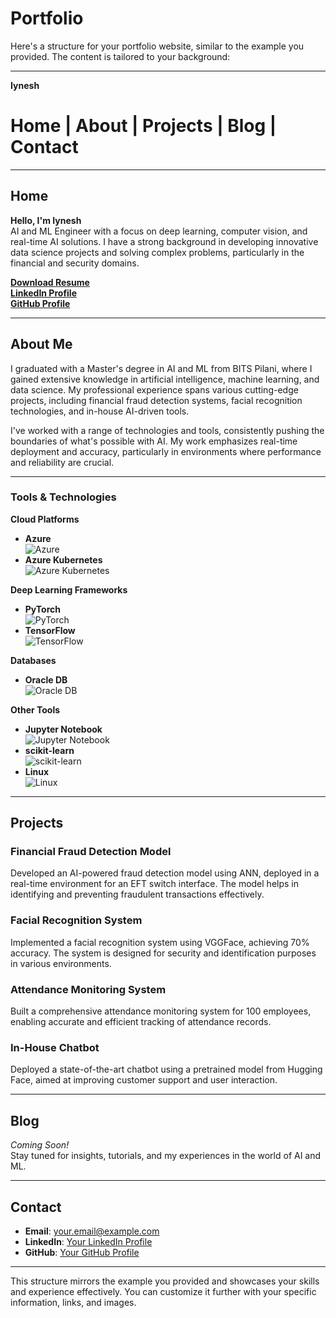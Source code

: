 # Portfolio

Here's a structure for your portfolio website, similar to the example you provided. The content is tailored to your background:

---

**Iynesh**

# Home | About | Projects | Blog | Contact

---

## Home

**Hello, I'm Iynesh**  
AI and ML Engineer with a focus on deep learning, computer vision, and real-time AI solutions. I have a strong background in developing innovative data science projects and solving complex problems, particularly in the financial and security domains.

[**Download Resume**](#)  
[**LinkedIn Profile**](#)  
[**GitHub Profile**](#)

---

## About Me

I graduated with a Master's degree in AI and ML from BITS Pilani, where I gained extensive knowledge in artificial intelligence, machine learning, and data science. My professional experience spans various cutting-edge projects, including financial fraud detection systems, facial recognition technologies, and in-house AI-driven tools.

I've worked with a range of technologies and tools, consistently pushing the boundaries of what's possible with AI. My work emphasizes real-time deployment and accuracy, particularly in environments where performance and reliability are crucial.

---

### Tools & Technologies

**Cloud Platforms**  
- **Azure**  
  ![Azure](#)
- **Azure Kubernetes**  
  ![Azure Kubernetes](#)

**Deep Learning Frameworks**  
- **PyTorch**  
  ![PyTorch](#)
- **TensorFlow**  
  ![TensorFlow](#)

**Databases**  
- **Oracle DB**  
  ![Oracle DB](#)

**Other Tools**  
- **Jupyter Notebook**  
  ![Jupyter Notebook](#)
- **scikit-learn**  
  ![scikit-learn](#)
- **Linux**  
  ![Linux](#)

---

## Projects

### Financial Fraud Detection Model
Developed an AI-powered fraud detection model using ANN, deployed in a real-time environment for an EFT switch interface. The model helps in identifying and preventing fraudulent transactions effectively.

### Facial Recognition System
Implemented a facial recognition system using VGGFace, achieving 70% accuracy. The system is designed for security and identification purposes in various environments.

### Attendance Monitoring System
Built a comprehensive attendance monitoring system for 100 employees, enabling accurate and efficient tracking of attendance records.

### In-House Chatbot
Deployed a state-of-the-art chatbot using a pretrained model from Hugging Face, aimed at improving customer support and user interaction.

---

## Blog

*Coming Soon!*  
Stay tuned for insights, tutorials, and my experiences in the world of AI and ML.

---

## Contact

- **Email**: [your.email@example.com](mailto:your.email@example.com)
- **LinkedIn**: [Your LinkedIn Profile](#)
- **GitHub**: [Your GitHub Profile](#)

---

This structure mirrors the example you provided and showcases your skills and experience effectively. You can customize it further with your specific information, links, and images.

